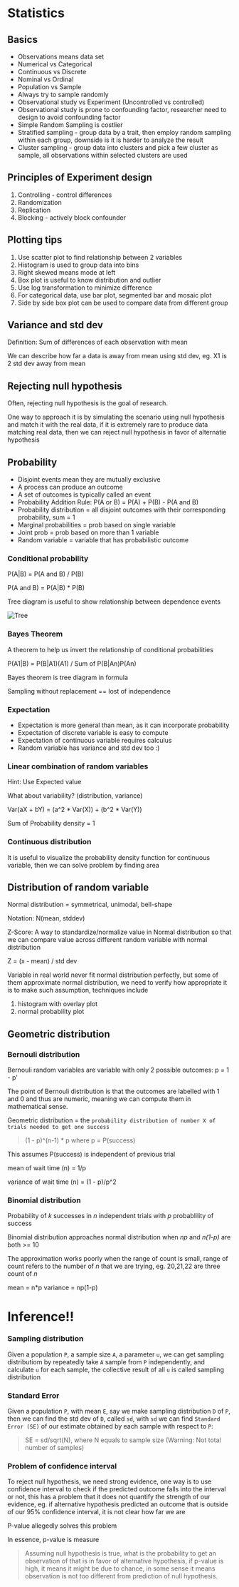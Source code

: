 # Statistics

## Basics

* Observations means data set
* Numerical vs Categorical
* Continuous vs Discrete
* Nominal vs Ordinal
* Population vs Sample
* Always try to sample randomly
* Observational study vs Experiment (Uncontrolled vs controlled)
* Observational study is prone to confounding factor, researcher need to design to avoid confounding factor
* Simple Random Sampling is costlier
* Stratified sampling - group data by a trait, then employ random sampling within each group, downside is it is harder to analyze the result
* Cluster sampling - group data into clusters and pick a few cluster as sample, all observations within selected clusters are used

## Principles of Experiment design

1. Controlling - control differences
2. Randomization
3. Replication
4. Blocking - actively block confounder

## Plotting tips

1. Use scatter plot to find relationship between 2 variables
2. Histogram is used to group data into bins
3. Right skewed means mode at left
4. Box plot is useful to know distribution and outlier
5. Use log transformation to minimize difference
6. For categorical data, use bar plot, segmented bar and mosaic plot
7. Side by side box plot can be used to compare data from different group

## Variance and std dev
Definition: Sum of differences of each observation with mean

We can describe how far a data is away from mean using std dev, eg. X1 is 2 std dev away from mean

## Rejecting null hypothesis

Often, rejecting null hypothesis is the goal of research.

One way to approach it is by simulating the scenario using null hypothesis and match it with the real data, if it is extremely rare to produce data matching real data, then we can reject null hypothesis in favor of alternatie hypothesis

## Probability

* Disjoint events mean they are mutually exclusive
* A process can produce an outcome
* A set of outcomes is typically called an event
* Probability Addition Rule: P(A or B) = P(A) + P(B) - P(A and B)
* Probability distribution = all disjoint outcomes with their corresponding probability, sum = 1
* Marginal probabilities = prob based on single variable
* Joint prob = prob based on more than 1 variable
* Random variable = variable that has probabilistic outcome

### Conditional probability

P(A|B) = P(A and B) / P(B)

P(A and B) = P(A|B) * P(B)

Tree diagram is useful to show relationship between dependence events

![Tree](./tree-diagram)

### Bayes Theorem

A theorem to help us invert the relationship of conditional probabilities

P(A1|B) = P(B|A1)(A1) / Sum of P(B|An)P(An)

Bayes theorem is tree diagram in formula

Sampling without replacement == lost of independence

### Expectation

* Expectation is more general than mean, as it can incorporate probability
* Expectation of discrete variable is easy to compute
* Expectation of continuous variable requires calculus
* Random variable has variance and std dev too :)

### Linear combination of random variables

Hint: Use Expected value

What about variability? (distribution, variance)

Var(aX + bY) = (a^2 * Var(X)) + (b^2 * Var(Y))

Sum of Probability density = 1

### Continuous distribution
It is useful to visualize the probability density function for continuous variable, then we can solve problem by finding area

## Distribution of random variable

Normal distribution = symmetrical, unimodal, bell-shape

Notation: N(mean, stddev)

Z-Score: A way to standardize/normalize value in Normal distribution so that we can compare value across different random variable with normal distribution

Z = (x - mean) / std dev

Variable in real world never fit normal distribution perfectly, but some of them approximate normal distribution, we need to verify how appropriate it is to make such assumption, techniques include

1. histogram with overlay plot
2. normal probability plot

## Geometric distribution

### Bernouli distribution
    
Bernouli random variables are variable with only 2 possible outcomes:
p = 1 - p'

The point of Bernouli distribution is that the outcomes are labelled with 1 and 0 and thus are numeric, meaning we can compute them in mathematical sense.

Geometric distribution = the `probability distribution of number X of trials needed to get one success`

> (1 - p)^(n-1) * p where p = P(success)

This assumes P(success) is independent of previous trial

mean of wait time (n) = 1/p

variance of wait time (n) = (1 - p)/p^2

### Binomial distribution

Probability of _k_ successes in _n_ independent trials with _p_ probablility of success

Binomial distribution approaches normal distribution when _np_ and _n(1-p)_ are both >= 10

The approximation works poorly when the range of count is small, range of count refers to the number of _n_ that we are trying, eg. 20,21,22 are three count of _n_

mean = n*p
variance = np(1-p)

# Inference!!

### Sampling distribution

Given a population `P`, a sample size `A`, a parameter `u`, we can get sampling distributiom by repeatedly take `A` sample from `P` independently, and calculate `u` for each sample, the collective result of all `u` is called sampling distribution

### Standard Error

Given a population `P`, with mean `E`, say we make sampling distribution `D` of `P`, then we can find the std dev of `D`, called `sd`, with `sd` we can find `Standard Error (SE)` of our estimate obtained by each sample with respect to `P`:

> SE = sd/sqrt(N), where N equals to sample size (Warning: Not total number of samples)

### Problem of confidence interval

To reject null hypothesis, we need strong evidence, one way is to use confidence interval to check if the predicted outcome falls into the interval or not, this has a problem that it does not quantify the strength of our evidence, eg. if alternative hypothesis predicted an outcome that is outside of our 95% confidence interval, it is not clear how far we are

P-value allegedly solves this problem

In essence, p-value is measure

> Assuming null hypothesis is true, what is the probability to get an observation of that is in favor of alternative hypothesis, if p-value is high, it means it might be due to chance, in some sense it means observation is not too different from prediction of null hypothesis.

